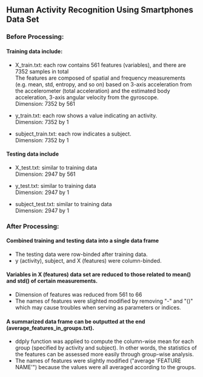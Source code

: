 ## Human Activity Recognition Using Smartphones Data Set
### Before Processing:
#### Training data include:
- X_train.txt: each row contains 561 features (variables), and there are 7352 samples in total </br>
  The features are composed of spatial and frequency measurements (e.g. mean, std, entropy, and so on) based on 3-axis acceleration from the accelerometer (total acceleration) and the estimated body acceleration, 3-axis angular velocity from the gyroscope. </br>
  Dimension: 7352 by 561 </br>

- y_train.txt: each row shows a value indicating an activity. </br>
  Dimension: 7352 by 1 </br>

- subject_train.txt: each row indicates a subject. </br>
  Dimension: 7352 by 1 </br>

#### Testing data include
- X_test.txt: similar to training data </br>
  Dimension: 2947 by 561 </br>

- y_test.txt: similar to training data </br>
  Dimension: 2947 by 1 </br>

- subject_test.txt: similar to training data </br>
  Dimension: 2947 by 1 </br>

### After Processing:
#### Combined training and testing data into a single data frame
- The testing data were row-binded after training data. </br>
- y (activity), subject, and X (features) were column-binded. </br>

#### Variables in X (features) data set are reduced to those related to mean() and std() of certain measurements.
- Dimension of features was reduced from 561 to 66 </br>
- The names of features were slighted modified by removing "-" and "()" which may cause troubles when serving as parameters or indices. </br>

#### A summarized data frame can be outputted at the end (average_features_in_groups.txt).
- ddply function was applied to compute the column-wise mean for each group (specified by activity and subject). In other words, the statistics of the features can be assessed more easily through group-wise analysis. </br>
- The names of features were slightly modified ("average 'FEATURE NAME'") because the values were all averaged according to the groups.
